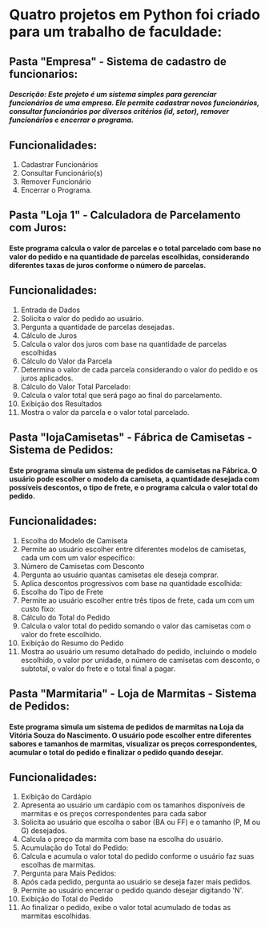 # Quatro projetos em Python foi criado para um trabalho de faculdade:

## Pasta "Empresa" - Sistema de cadastro de funcionarios: 
##### Descrição: Este projeto é um sistema simples para gerenciar funcionários de uma empresa. Ele permite cadastrar novos funcionários, consultar funcionários por diversos critérios (id, setor), remover funcionários e encerrar o programa.

## Funcionalidades:
1. Cadastrar Funcionários
2. Consultar Funcionário(s)
3. Remover Funcionário
4. Encerrar o Programa.
   
## Pasta "Loja 1" - Calculadora de Parcelamento com Juros:
#### Este programa calcula o valor de parcelas e o total parcelado com base no valor do pedido e na quantidade de parcelas escolhidas, considerando diferentes taxas de juros conforme o número de parcelas.

## Funcionalidades:
1. Entrada de Dados
2. Solicita o valor do pedido ao usuário.
3. Pergunta a quantidade de parcelas desejadas.
4. Cálculo de Juros
5. Calcula o valor dos juros com base na quantidade de parcelas escolhidas
6. Cálculo do Valor da Parcela
7. Determina o valor de cada parcela considerando o valor do pedido e os juros aplicados.
8. Cálculo do Valor Total Parcelado:
9. Calcula o valor total que será pago ao final do parcelamento.
10. Exibição dos Resultados
11. Mostra o valor da parcela e o valor total parcelado.

## Pasta "lojaCamisetas" - Fábrica de Camisetas - Sistema de Pedidos: 
#### Este programa simula um sistema de pedidos de camisetas na Fábrica. O usuário pode escolher o modelo da camiseta, a quantidade desejada com possíveis descontos, o tipo de frete, e o programa calcula o valor total do pedido.

## Funcionalidades:
1. Escolha do Modelo de Camiseta
2. Permite ao usuário escolher entre diferentes modelos de camisetas, cada um com um valor específico:
3. Número de Camisetas com Desconto
4. Pergunta ao usuário quantas camisetas ele deseja comprar.
5. Aplica descontos progressivos com base na quantidade escolhida:
6. Escolha do Tipo de Frete
7. Permite ao usuário escolher entre três tipos de frete, cada um com um custo fixo:
8. Cálculo do Total do Pedido
9. Calcula o valor total do pedido somando o valor das camisetas com o valor do frete escolhido.
10. Exibição do Resumo do Pedido
11. Mostra ao usuário um resumo detalhado do pedido, incluindo o modelo escolhido, o valor por unidade, o número de camisetas com desconto, o subtotal, o valor do frete e o total final a pagar.

## Pasta "Marmitaria" - Loja de Marmitas - Sistema de Pedidos: 
#### Este programa simula um sistema de pedidos de marmitas na Loja da Vitória Souza do Nascimento. O usuário pode escolher entre diferentes sabores e tamanhos de marmitas, visualizar os preços correspondentes, acumular o total do pedido e finalizar o pedido quando desejar.

## Funcionalidades:
1. Exibição do Cardápio
2. Apresenta ao usuário um cardápio com os tamanhos disponíveis de marmitas e os preços correspondentes para cada sabor
3. Solicita ao usuário que escolha o sabor (BA ou FF) e o tamanho (P, M ou G) desejados.
4. Calcula o preço da marmita com base na escolha do usuário.
5. Acumulação do Total do Pedido:
6. Calcula e acumula o valor total do pedido conforme o usuário faz suas escolhas de marmitas.
7. Pergunta para Mais Pedidos:
8. Após cada pedido, pergunta ao usuário se deseja fazer mais pedidos.
9. Permite ao usuário encerrar o pedido quando desejar digitando 'N'.
10. Exibição do Total do Pedido
11. Ao finalizar o pedido, exibe o valor total acumulado de todas as marmitas escolhidas.


